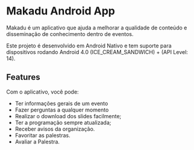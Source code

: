 Makadu Android App
======================

Makadu é um aplicativo que ajuda a melhorar a qualidade de conteúdo e disseminação de conhecimento dentro de eventos.

Este projeto é desenvolvido em Android Nativo e tem suporte para dispositivos rodando Android 4.0 (ICE_CREAM_SANDWICH) + (API Level: 14).

<h2>Features</h2>

Com o aplicativo, você pode:

- Ter informações gerais de um evento
- Fazer perguntas a qualquer momento
- Realizar o download dos slides facilmente;
- Ter a programação sempre atualizada;
- Receber avisos da organização.
- Favoritar as palestras.
- Avaliar a Palestra.
